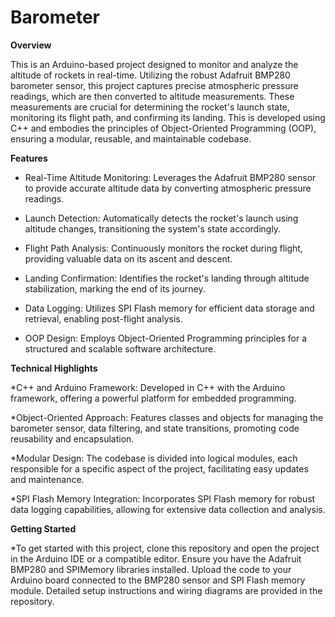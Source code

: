 # Barometer
**Overview**

This is an Arduino-based project designed to monitor and analyze the altitude of rockets in real-time. Utilizing the robust Adafruit BMP280 barometer sensor, this project captures precise atmospheric pressure readings, which are then converted to altitude measurements. These measurements are crucial for determining the rocket's launch state, monitoring its flight path, and confirming its landing. This is developed using C++ and embodies the principles of Object-Oriented Programming (OOP), ensuring a modular, reusable, and maintainable codebase.

**Features**

* Real-Time Altitude Monitoring: Leverages the Adafruit BMP280 sensor to provide accurate altitude data by converting atmospheric pressure readings.

* Launch Detection: Automatically detects the rocket's launch using altitude changes, transitioning the system's state accordingly.

* Flight Path Analysis: Continuously monitors the rocket during flight, providing valuable data on its ascent and descent.

* Landing Confirmation: Identifies the rocket's landing through altitude stabilization, marking the end of its journey.

* Data Logging: Utilizes SPI Flash memory for efficient data storage and retrieval, enabling post-flight analysis.

* OOP Design: Employs Object-Oriented Programming principles for a structured and scalable software architecture.

**Technical Highlights**

*C++ and Arduino Framework: Developed in C++ with the Arduino framework, offering a powerful platform for embedded programming.

*Object-Oriented Approach: Features classes and objects for managing the barometer sensor, data filtering, and state transitions, promoting code reusability and encapsulation.

*Modular Design: The codebase is divided into logical modules, each responsible for a specific aspect of the project, facilitating easy updates and maintenance.

*SPI Flash Memory Integration: Incorporates SPI Flash memory for robust data logging capabilities, allowing for extensive data collection and analysis.

**Getting Started**

*To get started with this project, clone this repository and open the project in the Arduino IDE or a compatible editor. Ensure you have the Adafruit BMP280 and SPIMemory libraries installed. Upload the code to your Arduino board connected to the BMP280 sensor and SPI Flash memory module. Detailed setup instructions and wiring diagrams are provided in the repository.
